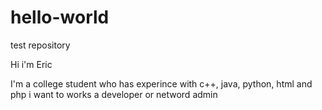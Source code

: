 # hello-world
test repository

Hi i'm Eric

I'm a college student who has experince with c++, java, python, html and php
i want to works a developer or netword admin
